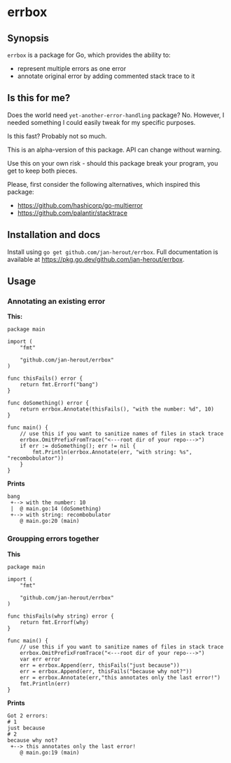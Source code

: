 # errbox

## Synopsis

`errbox` is a package for Go, which provides the ability to:

- represent multiple errors as one error
- annotate original error by adding commented stack trace to it

## Is this for me?

Does the world need `yet-another-error-handling` package? No. 
However, I needed something I could easily tweak for my specific purposes.

Is this fast? Probably not so much.

This is an alpha-version of this package. API can change without warning.

Use this on your own risk - should this package break your program, you get 
to keep both pieces.

Please, first consider the following alternatives, which inspired this package:

- https://github.com/hashicorp/go-multierror
- https://github.com/palantir/stacktrace

## Installation and docs

Install using `go get github.com/jan-herout/errbox`. 
Full documentation is available at https://pkg.go.dev/github.com/jan-herout/errbox.

## Usage

### Annotating an existing error

**This:**

```
package main

import (
	"fmt"

	"github.com/jan-herout/errbox"
)

func thisFails() error {
	return fmt.Errorf("bang")
}

func doSomething() error {
	return errbox.Annotate(thisFails(), "with the number: %d", 10)
}

func main() {
	// use this if you want to sanitize names of files in stack trace
	errbox.OmitPrefixFromTrace("<---root dir of your repo--->")
	if err := doSomething(); err != nil {
		fmt.Println(errbox.Annotate(err, "with string: %s", "recombobulator"))
	}
}
```

**Prints**

```
bang
 +--> with the number: 10
 |  @ main.go:14 (doSomething)
 +--> with string: recombobulator
    @ main.go:20 (main)
```

### Groupping errors together

**This**

```
package main

import (
	"fmt"

	"github.com/jan-herout/errbox"
)

func thisFails(why string) error {
	return fmt.Errorf(why)
}

func main() {
	// use this if you want to sanitize names of files in stack trace
	errbox.OmitPrefixFromTrace("<---root dir of your repo--->")
	var err error
	err = errbox.Append(err, thisFails("just because"))
	err = errbox.Append(err, thisFails("because why not?"))
	err = errbox.Annotate(err,"this annotates only the last error!")
	fmt.Println(err)
}
```

**Prints**

```
Got 2 errors:
# 1
just because
# 2
because why not?
 +--> this annotates only the last error!
    @ main.go:19 (main)
```